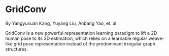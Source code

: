 # GridConv

By Yangyuxuan Kang, Yuyang Liu, Anbang Yao, et. al.

GridConv is a new powerful representation learning paradigm to lift a 2D human pose to its 3D estimation, which relies on a learnable regular weave-like grid pose representation instead of the predominant irregular graph structures.
